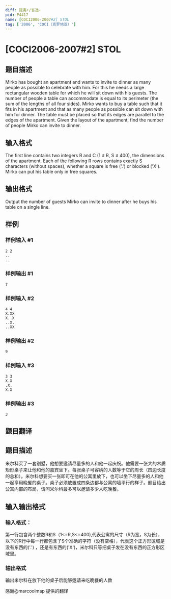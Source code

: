 ```yaml
---
diff: 提高+/省选-
pid: P4417
name: [COCI2006-2007#2] STOL
tag: ['2006', 'COCI（克罗地亚）']
---
```

# [COCI2006-2007#2] STOL
## 题目描述

Mirko has bought an apartment and wants to invite to dinner as many people as possible to celebrate with him. For this he needs a large rectangular wooden table for which he will sit down with his guests. The number of people a table can accommodate is equal to its perimeter (the sum of the lengths of all four sides). Mirko wants to buy a table such that it fits in his apartment and that as many people as possible can sit down with him for dinner. The table must be placed so that its edges are parallel to the edges of the apartment.
Given the layout of the apartment, find the number of people Mirko can invite to dinner.
## 输入格式

The first line contains two integers R and C (1 ≤ R, S ≤ 400), the dimensions of the apartment.
Each of the following R rows contains exactly S characters (without spaces), whether a square is free ('.') or blocked ('X').
Mirko can put his table only in free squares.
## 输出格式

Output the number of guests Mirko can invite to dinner after he buys his table on a single line.
## 样例

### 样例输入 #1
```
2 2
..
..
```
### 样例输出 #1
```
7
```
### 样例输入 #2
```
4 4
X.XX
X..X
..X.
..XX
```
### 样例输出 #2
```
9
```
### 样例输入 #3
```
3 3
X.X
.X.
X.X
```
### 样例输出 #3
```
3
```
## 题目翻译

## 题目描述
米尔科买了一套别墅，他想要邀请尽量多的人和他一起庆祝。他需要一张大的木质矩形桌子来让他和他的嘉宾坐下。每张桌子可容纳的人数等于它的周长（四边长度的总和）。米尔科想要买一张即可在他的公寓里放下，也可以坐下尽量多的人和他一起享用晚餐的桌子。桌子必须放置成四条边都与公寓的墙平行的样子。题目给出公寓内部的布局，请问米尔科最多可以邀请多少人吃晚餐。
## 输入输出格式
### 输入格式：
第一行包含两个整数R和S（1<=R,S<=400),代表公寓的尺寸（R为宽，S为长），以下的R行中每一行都包含了S个准确的字符（没有空格），代表这个正方形区域是没有东西的('.') ，还是有东西的('X')，米尔科只等把桌子发在没有东西的正方形区域里。
### 输出格式
输出米尔科在放下他的桌子后能够邀请来吃晚餐的人数

感谢@marcoolmap 提供的翻译

